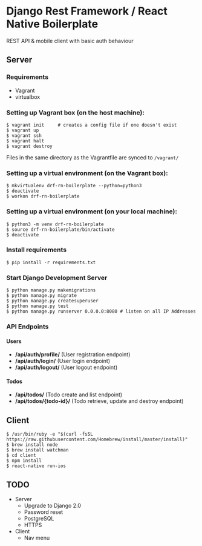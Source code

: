 # Django Rest Framework / React Native Boilerplate

REST API & mobile client with basic auth behaviour


## Server

### Requirements
* Vagrant
* virtualbox

### Setting up Vagrant box (on the host machine):
```
$ vagrant init     # creates a config file if one doesn't exist
$ vagrant up
$ vagrant ssh
$ vagrant halt
$ vagrant destroy

```

Files in the same directory as the Vagrantfile are synced to `/vagrant/`

### Setting up a virtual environment (on the Vagrant box):
```
$ mkvirtualenv drf-rn-boilerplate --python=python3
$ deactivate
$ workon drf-rn-boilerplate
```

### Setting up a virtual environment (on your local machine):
```
$ python3 -m venv drf-rn-boilerplate
$ source drf-rn-boilerplate/bin/activate
$ deactivate
```

### Install requirements
```
$ pip install -r requirements.txt
```

### Start Django Development Server
```
$ python manage.py makemigrations
$ python manage.py migrate
$ python manage.py createsuperuser
$ python manage.py test
$ python manage.py runserver 0.0.0.0:8080 # listen on all IP Addresses
```

### API Endpoints

#### Users

* **/api/auth/profile/** (User registration endpoint)
* **/api/auth/login/** (User login endpoint)
* **/api/auth/logout/** (User logout endpoint)


#### Todos

* **/api/todos/** (Todo create and list endpoint)
* **/api/todos/{todo-id}/** (Todo retrieve, update and destroy endpoint)


## Client
```
$ /usr/bin/ruby -e "$(curl -fsSL https://raw.githubusercontent.com/Homebrew/install/master/install)"
$ brew install node
$ brew install watchman
$ cd client
$ npm install
$ react-native run-ios
```

## TODO
* Server
    * Upgrade to Django 2.0
    * Password reset
    * PostgreSQL
    * HTTPS
* Client
    * Nav menu
